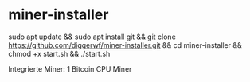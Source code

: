 # miner-installer
sudo apt update && sudo apt install git && git clone https://github.com/diggerwf/miner-installer.git && cd miner-installer && chmod +x start.sh && ./start.sh

Integrierte Miner:
                    1 Bitcoin CPU Miner
